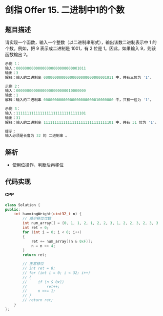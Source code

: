 # 剑指 Offer 15. 二进制中1的个数

## 题目描述
请实现一个函数，输入一个整数（以二进制串形式），输出该数二进制表示中 1 的个数。例如，把 9 表示成二进制是 1001，有 2 位是 1。因此，如果输入 9，则该函数输出 2。

```c
示例 1：
输入：00000000000000000000000000001011
输出：3
解释：输入的二进制串 00000000000000000000000000001011 中，共有三位为 '1'。

示例 2：
输入：00000000000000000000000010000000
输出：1
解释：输入的二进制串 00000000000000000000000010000000 中，共有一位为 '1'。

示例 3：
输入：11111111111111111111111111111101
输出：31
解释：输入的二进制串 11111111111111111111111111111101 中，共有 31 位为 '1'。

提示：
输入必须是长度为 32 的 二进制串 。
```

## 解析
- 使用位操作，判断后再移位

## 代码实现
#### CPP
```C++
class Solution {
public:
    int hammingWeight(uint32_t n) {
        // 减少移位次数
        int num_array[] = {0, 1, 1, 2, 1, 2, 2, 3, 1, 2, 2, 3, 2, 3, 3, 4};
        int ret = 0;
        for (int i = 0; i < 8; i++)
        {
            ret += num_array[(n & 0xF)];
            n = n >> 4;
        }
        return ret;

        // 正常移位
        // int ret = 0;
        // for (int i = 0; i < 32; i++)
        // {
        //     if (n & 0x1)
        //         ret++;
        //     n >>= 1;
        // }
        // return ret;
    }
};
```